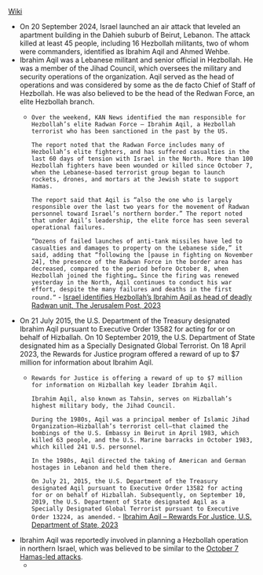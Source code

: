 [Wiki](https://en.wikipedia.org/wiki/20_September_2024_Beirut_attack)

- On 20 September 2024, Israel launched an air attack that leveled an apartment building in the Dahieh suburb of Beirut, Lebanon. The attack killed at least 45 people, including 16 Hezbollah militants, two of whom were commanders, identified as Ibrahim Aqil and Ahmed Wehbe.
- Ibrahim Aqil was a Lebanese militant and senior official in Hezbollah. He was a member of the Jihad Council, which oversees the military and security operations of the organization. Aqil served as the head of operations and was considered by some as the de facto Chief of Staff of Hezbollah. He was also believed to be the head of the Redwan Force, an elite Hezbollah branch.
	- `Over the weekend, KAN News identified the man responsible for Hezbollah’s elite Radwan Force – Ibrahim Aqil, a Hezbollah terrorist who has been sanctioned in the past by the US.`
	  
	  `The report noted that the Radwan Force includes many of Hezbollah’s elite fighters, and has suffered casualties in the last 60 days of tension with Israel in the North. More than 100 Hezbollah fighters have been wounded or killed since October 7, when the Lebanese-based terrorist group began to launch rockets, drones, and mortars at the Jewish state to support Hamas.`
	  
	  `The report said that Aqil is “also the one who is largely responsible over the last two years for the movement of Radwan personnel toward Israel’s northern border.” The report noted that under Aqil’s leadership, the elite force has seen several operational failures.`
	  
	  `“Dozens of failed launches of anti-tank missiles have led to casualties and damages to property on the Lebanese side,” it said, adding that “following the [pause in fighting on November 24], the presence of the Radwan Force in the border area has decreased, compared to the period before October 8, when Hezbollah joined the fighting… Since the firing was renewed yesterday in the North, Aqil continues to conduct his war effort, despite the many failures and deaths in the first round.”` - [Israel identifies Hezbollah’s Ibrahim Aqil as head of deadly Radwan unit, The Jerusalem Post, 2023](https://www.jpost.com/arab-israeli-conflict/article-776304)
- On 21 July 2015, the U.S. Department of the Treasury designated Ibrahim Aqil pursuant to Executive Order 13582 for acting for or on behalf of Hizballah. On 10 September 2019, the U.S. Department of State designated him as a Specially Designated Global Terrorist. On 18 April 2023, the Rewards for Justice program offered a reward of up to $7 million for information about Ibrahim Aqil.
	- `Rewards for Justice is offering a reward of up to $7 million for information on Hizballah key leader Ibrahim Aqil.`
	  
	  `Ibrahim Aqil, also known as Tahsin, serves on Hizballah’s highest military body, the Jihad Council.`
	  
	  `During the 1980s, Aqil was a principal member of Islamic Jihad Organization—Hizballah’s terrorist cell—that claimed the bombings of the U.S. Embassy in Beirut in April 1983, which killed 63 people, and the U.S. Marine barracks in October 1983, which killed 241 U.S. personnel.`
	  
	  `In the 1980s, Aqil directed the taking of American and German hostages in Lebanon and held them there.`
	  
	  `On July 21, 2015, the U.S. Department of the Treasury designated Aqil pursuant to Executive Order 13582 for acting for or on behalf of Hizballah. Subsequently, on September 10, 2019, the U.S. Department of State designated Aqil as a Specially Designated Global Terrorist pursuant to Executive Order 13224, as amended.` - [Ibrahim Aqil – Rewards For Justice, U.S. Department of State, 2023](https://rewardsforjustice.net/rewards/ibrahim-aqil/)
- Ibrahim Aqil was reportedly involved in planning a Hezbollah operation in northern Israel, which was believed to be similar to the [October 7 Hamas-led attacks](../../Israel-Palestine/1948-%20Israeli-Palestinian%20Period/2023-%20Israel-Hamas%20War,%20Operation%20Al-Aqsa%20Flood,%20Operation%20Iron%20Swords).
	- ` `